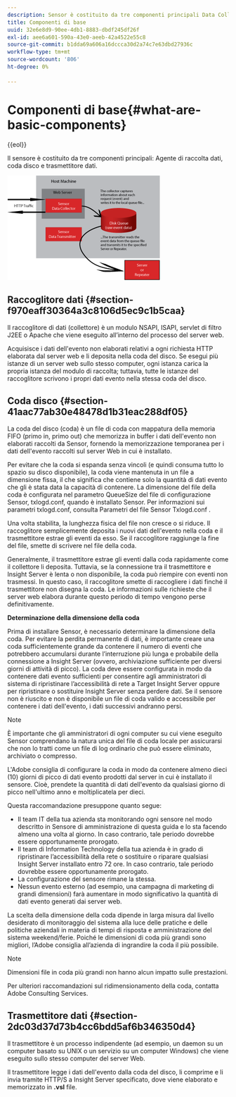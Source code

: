 ```yaml
---
description: Sensor è costituito da tre componenti principali Data Collector, Disk Queue e Data Transmitter.
title: Componenti di base
uuid: 32e6e8d9-90ee-4db1-8883-dbdf245df26f
exl-id: aee6a601-590a-43e0-aeeb-42a4522e55c8
source-git-commit: b1dda69a606a16dccca30d2a74c7e63dbd27936c
workflow-type: tm+mt
source-wordcount: '806'
ht-degree: 0%

---
```


# Componenti di base{#what-are-basic-components}

{{eol}}

Il sensore è costituito da tre componenti principali: Agente di raccolta dati, coda disco e trasmettitore dati.

![](assets/Visual-Sensor.png)

## Raccoglitore dati {#section-f970eaff30364a3c8106d5ec9c1b5caa}

Il raccoglitore di dati (collettore) è un modulo NSAPI, ISAPI, servlet di filtro J2EE o Apache che viene eseguito all’interno del processo del server web.

Acquisisce i dati dell&#39;evento non elaborati relativi a ogni richiesta HTTP elaborata dal server web e li deposita nella coda del disco. Se esegui più istanze di un server web sullo stesso computer, ogni istanza carica la propria istanza del modulo di raccolta; tuttavia, tutte le istanze del raccoglitore scrivono i propri dati evento nella stessa coda del disco.

## Coda disco {#section-41aac77ab30e48478d1b31eac288df05}

La coda del disco (coda) è un file di coda con mappatura della memoria FIFO (primo in, primo out) che memorizza in buffer i dati dell&#39;evento non elaborati raccolti da Sensor, fornendo la memorizzazione temporanea per i dati dell&#39;evento raccolti sul server Web in cui è installato.

Per evitare che la coda si espanda senza vincoli (e quindi consuma tutto lo spazio su disco disponibile), la coda viene mantenuta in un file a dimensione fissa, il che significa che contiene solo la quantità di dati evento che gli è stata data la capacità di contenere. La dimensione del file della coda è configurata nel parametro QueueSize del file di configurazione Sensor, txlogd.conf, quando è installato Sensor. Per informazioni sui parametri txlogd.conf, consulta Parametri del file Sensor Txlogd.conf .

Una volta stabilita, la lunghezza fisica del file non cresce o si riduce. Il raccoglitore semplicemente deposita i nuovi dati dell&#39;evento nella coda e il trasmettitore estrae gli eventi da esso. Se il raccoglitore raggiunge la fine del file, smette di scrivere nel file della coda.

Generalmente, il trasmettitore estrae gli eventi dalla coda rapidamente come il collettore li deposita. Tuttavia, se la connessione tra il trasmettitore e Insight Server è lenta o non disponibile, la coda può riempire con eventi non trasmessi. In questo caso, il raccoglitore smette di raccogliere i dati finché il trasmettitore non disegna la coda. Le informazioni sulle richieste che il server web elabora durante questo periodo di tempo vengono perse definitivamente.

**Determinazione della dimensione della coda**

Prima di installare Sensor, è necessario determinare la dimensione della coda. Per evitare la perdita permanente di dati, è importante creare una coda sufficientemente grande da contenere il numero di eventi che potrebbero accumularsi durante l’interruzione più lunga e probabile della connessione a Insight Server (ovvero, archiviazione sufficiente per diversi giorni di attività di picco). La coda deve essere configurata in modo da contenere dati evento sufficienti per consentire agli amministratori di sistema di ripristinare l’accessibilità di rete a Target Insight Server oppure per ripristinare o sostituire Insight Server senza perdere dati. Se il sensore non è riuscito e non è disponibile un file di coda valido e accessibile per contenere i dati dell&#39;evento, i dati successivi andranno persi.

>[!NOTE]
>
>È importante che gli amministratori di ogni computer su cui viene eseguito Sensor comprendano la natura unica del file di coda locale per assicurarsi che non lo tratti come un file di log ordinario che può essere eliminato, archiviato o compresso.

L&#39;Adobe consiglia di configurare la coda in modo da contenere almeno dieci (10) giorni di picco di dati evento prodotti dal server in cui è installato il sensore. Cioè, prendete la quantità di dati dell&#39;evento da qualsiasi giorno di picco nell&#39;ultimo anno e moltiplicatela per dieci.

Questa raccomandazione presuppone quanto segue:

* Il team IT della tua azienda sta monitorando ogni sensore nel modo descritto in Sensore di amministrazione di questa guida e lo sta facendo almeno una volta al giorno. In caso contrario, tale periodo dovrebbe essere opportunamente prorogato.
* Il team di Information Technology della tua azienda è in grado di ripristinare l’accessibilità della rete o sostituire o riparare qualsiasi Insight Server installato entro 72 ore. In caso contrario, tale periodo dovrebbe essere opportunamente prorogato.
* La configurazione del sensore rimane la stessa.
* Nessun evento esterno (ad esempio, una campagna di marketing di grandi dimensioni) farà aumentare in modo significativo la quantità di dati evento generati dai server web.

La scelta della dimensione della coda dipende in larga misura dal livello desiderato di monitoraggio del sistema alla luce delle pratiche e delle politiche aziendali in materia di tempi di risposta e amministrazione del sistema weekend/ferie. Poiché le dimensioni di coda più grandi sono migliori, l’Adobe consiglia all’azienda di ingrandire la coda il più possibile.

>[!NOTE]
>
>Dimensioni file in coda più grandi non hanno alcun impatto sulle prestazioni.

Per ulteriori raccomandazioni sul ridimensionamento della coda, contatta Adobe Consulting Services.

## Trasmettitore dati {#section-2dc03d37d73b4cc6bdd5af6b346350d4}

Il trasmettitore è un processo indipendente (ad esempio, un daemon su un computer basato su UNIX o un servizio su un computer Windows) che viene eseguito sullo stesso computer del server Web.

Il trasmettitore legge i dati dell&#39;evento dalla coda del disco, li comprime e li invia tramite HTTP/S a Insight Server specificato, dove viene elaborato e memorizzato in **.vsl** file.
